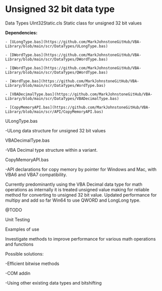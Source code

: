 # Unsigned 32 bit data type

Data Types
UInt32Static.cls Static class for unsigned 32 bit values

  **Dependencies:**
  
    - [ULongType.bas](https://github.com/MarkJohnstoneGitHub/VBA-Library/blob/main/scr/DataTypes/ULongType.bas)
    
    - [DWordType.bas](https://github.com/MarkJohnstoneGitHub/VBA-Library/blob/main/scr/DataTypes/DWordType.bas)
    
    - [QWordType.bas](https://github.com/MarkJohnstoneGitHub/VBA-Library/blob/main/scr/DataTypes/QWordType.bas) 
    
    - [WordType.bas](https://github.com/MarkJohnstoneGitHub/VBA-Library/blob/main/scr/DataTypes/WordType.bas)      
    
    - [VBADecimalType.bas](https://github.com/MarkJohnstoneGitHub/VBA-Library/blob/main/scr/DataTypes/VBADecimalType.bas)
    
    - [CopyMemoryAPI.bas](https://github.com/MarkJohnstoneGitHub/VBA-Library/blob/main/scr/API/CopyMemoryAPI.bas)    

ULongType.bas

-ULong data structure for unsigned 32 bit values	

VBADecimalType.bas

-VBA Decimal type structure within a variant.

CopyMemoryAPI.bas

-API declarations for copy memory by pointer for Windows and Mac, with VBA6 and VBA7 compatibility.


Currently predominantly using the VBA Decimal data type for math operations as internally it is treated unsigned value making for reliable method for converting to unsigned 32 bit value. Updated performance for multipy and add so far Win64 to use QWORD  and LongLong type. 

@TODO

Unit Testing

Examples of use

Investigate methods to improve performance for various math operations and functions

Possible solutions:

-Efficient bitwise methods

-COM addin

-Using other existing data types and bitshifting
